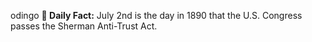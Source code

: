 odingo
**<b>📌 Daily Fact:</b>** July 2nd is the day in 1890 that the U.S. Congress passes the Sherman Anti-Trust Act.
